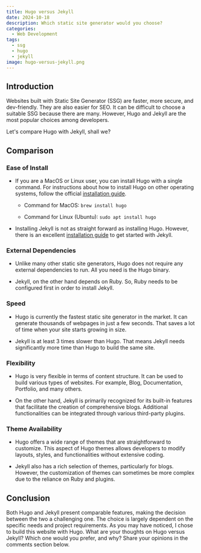 ```yaml
---
title: Hugo versus Jekyll
date: 2024-10-18
description: Which static site generator would you choose?
categories:
  - Web Development
tags:
  - ssg
  - hugo
  - jekyll
image: hugo-versus-jekyll.png
---
```


<!-- cSpell:words ArcaneSavant -->

## Introduction

Websites built with Static Site Generator (SSG) are faster, more secure, and dev-friendly.
They are also easier for SEO.
It can be difficult to choose a suitable SSG because there are many.
However, Hugo and Jekyll are the most popular choices among developers.

Let's compare Hugo with Jekyll, shall we?

## Comparison

### Ease of Install

- If you are a MacOS or Linux user, you can install Hugo with a single command.
  For instructions about how to install Hugo on other operating systems, follow the official [installation guide](https://gohugo.io/getting-started/installing).

  - Command for MacOS:
    `brew install hugo`

  - Command for Linux (Ubuntu):
    `sudo apt install hugo`

- Installing Jekyll is not as straight forward as installing Hugo.
  However, there is an excellent [installation guide](https://jekyllrb.com/docs/installation/) to get started with Jekyll.

### External Dependencies

- Unlike many other static site generators, Hugo does not require any external dependencies to run.
  All you need is the Hugo binary.

- Jekyll, on the other hand depends on Ruby.
  So, Ruby needs to be configured first in order to install Jekyll.

### Speed

- Hugo is currently the fastest static site generator in the market.
  It can generate thousands of webpages in just a few seconds.
  That saves a lot of time when your site starts growing in size.

- Jekyll is at least 3 times slower than Hugo.
  That means Jekyll needs significantly more time than Hugo to build the same site.

### Flexibility

- Hugo is very flexible in terms of content structure.
  It can be used to build various types of websites.
  For example, Blog, Documentation, Portfolio, and many others.

- On the other hand, Jekyll is primarily recognized for its built-in features that facilitate the creation of comprehensive blogs.
  Additional functionalities can be integrated through various third-party plugins.

### Theme Availability

- Hugo offers a wide range of themes that are straightforward to customize.
  This aspect of Hugo themes allows developers to modify layouts, styles, and functionalities without extensive coding.

- Jekyll also has a rich selection of themes, particularly for blogs.
  However, the customization of themes can sometimes be more complex due to the reliance on Ruby and plugins.

## Conclusion

Both Hugo and Jekyll present comparable features, making the decision between the two a challenging one.
The choice is largely dependent on the specific needs and project requirements.
As you may have noticed, I chose to build this website with Hugo.
What are your thoughts on Hugo versus Jekyll?
Which one would you prefer, and why?
Share your opinions in the comments section below.
